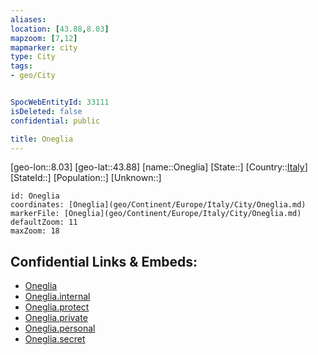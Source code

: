 ```yaml
---
aliases: 
location: [43.88,8.03]
mapzoom: [7,12] 
mapmarker: city 
type: City
tags:
- geo/City


SpocWebEntityId: 33111
isDeleted: false
confidential: public

title: Oneglia
---
```

[geo-lon::8.03]
[geo-lat::43.88]
[name::Oneglia]
[State::]
[Country::[Italy](geo/Continent/Europe/Italy.md)]
[StateId::]
[Population::]
[Unknown::]


```leaflet
id: Oneglia
coordinates: [Oneglia](geo/Continent/Europe/Italy/City/Oneglia.md)
markerFile: [Oneglia](geo/Continent/Europe/Italy/City/Oneglia.md)
defaultZoom: 11 
maxZoom: 18
```


## Confidential Links & Embeds: 
- [Oneglia](../../../../../../_public/geo/Continent/Europe/Italy/City/Oneglia.md) 
- [Oneglia.internal](../../../../../../_internal/geo/Continent/Europe/Italy/City/Oneglia.internal.md) 
- [Oneglia.protect](../../../../../../_protect/geo/Continent/Europe/Italy/City/Oneglia.protect.md) 
- [Oneglia.private](../../../../../../_private/geo/Continent/Europe/Italy/City/Oneglia.private.md) 
- [Oneglia.personal](../../../../../../_personal/geo/Continent/Europe/Italy/City/Oneglia.personal.md) 
- [Oneglia.secret](../../../../../../_secret/geo/Continent/Europe/Italy/City/Oneglia.secret.md) 
